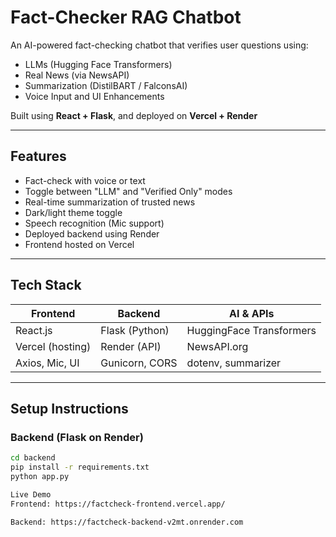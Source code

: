 # Fact-Checker RAG Chatbot

An AI-powered fact-checking chatbot that verifies user questions using:

- LLMs (Hugging Face Transformers)
- Real News (via NewsAPI)
- Summarization (DistilBART / FalconsAI)
- Voice Input and UI Enhancements

Built using **React + Flask**, and deployed on **Vercel + Render**

---

## Features

- Fact-check with voice or text
- Toggle between "LLM" and "Verified Only" modes
- Real-time summarization of trusted news
- Dark/light theme toggle
- Speech recognition (Mic support)
- Deployed backend using Render
- Frontend hosted on Vercel

---

## Tech Stack

| Frontend         | Backend         | AI & APIs              |
|------------------|------------------|------------------------|
| React.js         | Flask (Python)   | HuggingFace Transformers |
| Vercel (hosting) | Render (API)     | NewsAPI.org            |
| Axios, Mic, UI   | Gunicorn, CORS   | dotenv, summarizer     |

---

## Setup Instructions

### Backend (Flask on Render)

```bash
cd backend
pip install -r requirements.txt
python app.py

Live Demo
Frontend: https://factcheck-frontend.vercel.app/

Backend: https://factcheck-backend-v2mt.onrender.com

